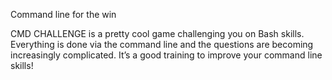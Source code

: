 Command line for the win

CMD CHALLENGE is a pretty cool game challenging you on Bash skills. Everything is done via the command line and the questions are becoming increasingly complicated. It’s a good training to improve your command line skills!